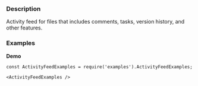 ### Description
Activity feed for files that includes comments, tasks, version history, and other features.

### Examples
**Demo**
```
const ActivityFeedExamples = require('examples').ActivityFeedExamples;

<ActivityFeedExamples />
```
